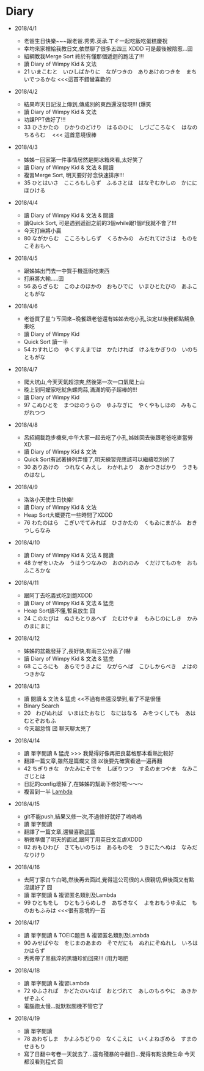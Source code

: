 # Diary

* 2018/4/1
  * 老爸生日快樂~~~跟老爸.秀秀.英承.ㄒㄔ一起吃飯吃蛋糕慶祝
  * 幸均來家裡給我教日文,依然聊了很多五四三 XDDD 可是最後被陰惹...囧
  * 紹綱教我Merge Sort 終於有懂那個遞迴的跑法了!!!
  * 讀 Diary of Wimpy Kid & 文法
  * 21 いまこむと　いひしばかりに　ながつきの　ありあけのつきを　まちいでつるかな   <<<這首不錯蠻喜歡的

* 2018/4/2
  * 結果昨天日記沒上傳到,傳成別的東西還沒發現!!! (爆笑
  * 讀 Diary of Wimpy Kid & 文法
  * 功課PPT做好了!!!
  * 33 ひさかたの　ひかりのどけり　はるのひに　しづごころなく　はなのちるらむ　 <<< 這首意境很棒

* 2018/4/3
  * 姊姊ㄧ回家第一件事情居然是開冰箱來看,太好笑了
  * 讀 Diary of Wimpy Kid & 文法 & 閱讀
  * 複習Merge Sort, 明天要好好念快速排序!!!
  * 35 ひとはいさ　こころもしらず　ふるさとは　はなぞむかしの　かににほひける

* 2018/4/4
  * 讀 Diary of Wimpy Kid & 文法 & 閱讀
  * 讀Quick Sort, 可是遇到遞迴之前的3個while跟1個if我就不會了!!!
  * 今天打麻將小贏
  * 80 ながからむ　こころもしらず　くろかみの　みだれてけさは　ものをこそおもへ

* 2018/4/5
  * 跟姊姊出門去一中買手機逛街吃東西
  * 打麻將大輸.....囧
  * 56 あらざらむ　このよのほかの　おもひでに　いまひとたびの　あふこともがな

* 2018/4/6
  * 老爸買了星ㄅㄎ回來~晚餐跟老爸還有姊姊去吃小孔,決定以後我都點鯖魚來吃
  * 讀 Diary of Wimpy Kid
  * Quick Sort 讀一半
  * 54 わすれじの　ゆくすえまでは　かたければ　けふをかぎりの　いのちともがな

* 2018/4/7
  * 爬大坑山,今天天氣超涼爽,然後第一次一口氣爬上山
  * 晚上到阿嬤家吃魷魚螺肉蒜,滿滿的筍子超棒的!!!
  * 讀 Diary of Wimpy Kid
  * 97 こぬひとを　まつほのうらの　ゆふなぎに　やくやもしほの　みもこがれつつ

* 2018/4/8
  * 呂紹綱載跑步機來,中午大家一起去吃了小孔,姊姊回去後跟老爸吃麥當勞XD
  * 讀 Diary of Wimpy Kid & 文法
  * Quick Sort有試著排列弄懂了,明天練習完應該可以繼續唸別的了
  * 30 ありあけの　つれなくみえし　わかれより　あかつきばかり　うきものはなし

* 2018/4/9
  * 洛洛小天使生日快樂!
  * 讀 Diary of Wimpy Kid & 文法
  * Heap Sort大概要花一些時間了XDDD
  * 76 わたのはら　こぎいでてみれば　ひさかたの　くもゐにまがふ　おきつしらなみ

* 2018/4/10
  * 讀 Diary of Wimpy Kid & 文法 & 閱讀
  * 48 かぜをいたみ　うはうつなみの　おのれのみ　くだけてものを　おもふころかな

* 2018/4/11
  * 跟阿丁去吃義式吃到飽XDDD
  * 讀 Diary of Wimpy Kid & 文法 & 猛虎
  * Heap Sort讀不懂,暫且放生 囧
  * 24 このたびは　ぬさもとりあへず　たむけやま　もみじのにしき　かみのまにまに

* 2018/4/12
  * 姊姊的盆栽發芽了,長好快,有兩三公分高了(嚇
  * 讀 Diary of Wimpy Kid & 文法 & 猛虎
  * 68 こころにも　あらでうきよに　ながらへば　こひしからべき　よはのつきかな

* 2018/4/13
  * 讀 閱讀 & 文法 & 猛虎 <<不過有些還沒學到,看了不是很懂
  * Binary Search
  * 20　わびぬれば　いまはたおなじ　なにはなる　みをつくしても　あはむとぞおもふ
  * 今天超怠惰 囧 聊天聊太兇了

* 2018/4/14
  * 讀 單字閱讀 & 猛虎 >>> 我覺得好像再把良葛格那本看熟比較好
  * 翻譯一篇文章,雖然是篇爛文 囧 以後要先確實看過一遍再翻
  * 42 ちぎりきな　かたみにそでを　しぼりつつ　すゑのまつやま　なみこさじとは
  * 日記的config壞掉了,在姊姊的幫助下修好啦～～～
  * 複習到一半 [Lambda](https://magiclen.org/java-8-lambda/)

* 2018/4/15
  * git不能push,結果又修一次,不過修好就好了嗚嗚嗚
  * 讀 單字閱讀
  * 翻譯了一篇文章,還蠻喜歡[這篇](http://urban-legend.tsuvasa.com/hitukaeki)
  * 稍微準備了明天的面試,跟阿丁用英日文互虐XDDD
  * 82 おもひわび　さてもいのちは　あるものを　うきにたへぬは　なみだなりけり

* 2018/4/16
  * 去阿丁家白ㄘ白喝,然後再去面試,覺得這公司很的人很親切,但後面又有點沒講好了 囧
  * 讀 單字閱讀 & 複習匿名類別及Lambda
  * 99 ひともをし　ひともうらめしき　あぢきなく　よをおもうゆゑに　ものおもふみは  <<<很有意境的一首

* 2018/4/17
  * 讀 單字閱讀 & TOEIC題目 & 複習匿名類別及Lambda
  * 90 みせばやな　をじまのあまの　そでだにも　ぬれにぞぬれし　いろはかはらず
  * 秀秀帶了黑翡淬的黑糖珍奶回來!!! (用力喝肥

* 2018/4/18
  * 讀 單字閱讀 & 複習Lambda
  * 72 ゆふされば　かどたのいなば　おとづれて　あしのもろやに　あきかぜぞふく
  * 電腦跑太慢...就默默關機不管它了

* 2018/4/19
  * 讀 單字閱讀
  * 78 あわぢしま　かよふちどりの　なくこえに　いくよねざめる　すまのせきもり
  * 寫了日翻中考卷一天就去了...還有殘暴的中翻日...覺得有點浪費生命 今天都沒看到程式 囧